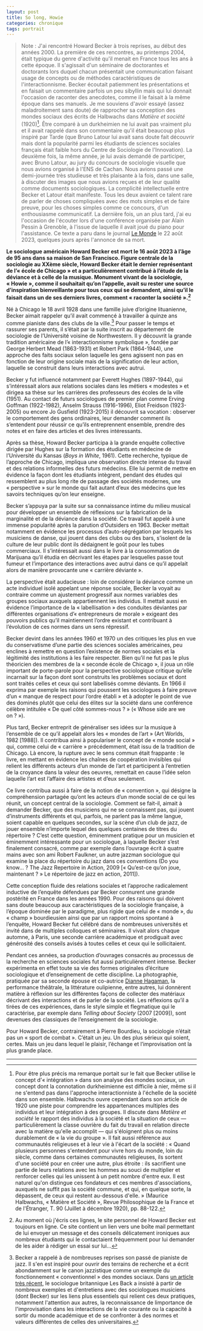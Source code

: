 ```yaml
---
layout: post
title: So long, Howie
categories: chronique
tags: portrait
---
```


> Note : J'ai rencontré Howard Becker à trois reprises, au début des années 2000. La première de ces rencontres, au printemps 2004, était typique du genre d'activité qu'il menait en France tous les ans à cette époque. Il s'agissait d'un séminaire de doctorantes et doctorants lors duquel chacun présentait une communication faisant usage de concepts ou de méthodes caractéristiques de l'interactionnisme. Becker écoutait patiemment les présentations et en faisait un commentaire parfois un peu sibyllin mais qui lui donnait l'occasion de raconter des anecdotes, comme il le faisait à la même époque dans ses manuels. Je me souviens d'avoir essayé (assez maladroitement sans doute) de rapprocher sa conception des mondes sociaux des écrits de Halbwachs dans *Matière et société* (1920)[^1]. Être comparé à un durkheimien ne lui avait pas vraiment plu et il avait rappelé dans son commentaire qu'il était beaucoup plus inspiré par Tarde (que Bruno Latour lui avait sans doute fait découvrir mais dont la popularité parmi les étudiants de sciences sociales français était faible hors du Centre de Sociologie de l'Innovation). La deuxième fois, la même année, je lui avais demandé de participer, avec Bruno Latour, au jury du concours de sociologie visuelle que nous avions organisé à l'ENS de Cachan. Nous avions passé une demi-journée très studieuse et très plaisante à la fois, dans une salle, à discuter des images que nous avions reçues et de leur qualité comme documents sociologiques. La complicité intellectuelle entre Becker et Latour était manifeste. Tous les deux avaient ce talent rare de parler de choses compliquées avec des mots simples et de faire preuve, pour les choses simples comme ce concours, d'un enthousiasme communicatif. La dernière fois, un an plus tard, j'ai eu l'occasion de l'écouter lors d'une conférence organisée par Alain Pessin à Grenoble, à l'issue de laquelle il avait joué du piano pour l'assistance.
> Ce texte a paru dans le journal [Le Monde](https://www.lemonde.fr/disparitions/article/2023/08/22/la-mort-du-sociologue-howard-becker_6186183_3382.html) le 22 août 2023, quelques jours après l'annonce de sa mort.

**Le sociologue américain Howard Becker est mort le 16 août 2023 à l’âge de 95 ans dans sa maison de San Francisco. Figure centrale de la sociologie au XXème siècle, Howard Becker était le dernier représentant de l’« école de Chicago » et a particulièrement contribué à l’étude de la déviance et à celle de la musique. Monument vivant de la sociologie, « Howie », comme il souhaitait qu’on l’appelle, avait su rester une source d’inspiration bienveillante pour tous ceux qui se demandent, ainsi qu’il le faisait dans un de ses derniers livres, comment « raconter la société ».[^2]**

Né à Chicago le 18 avril 1928 dans une famille juive d’origine lituanienne, Becker aimait rappeler qu’il avait commencé à travailler à quinze ans comme pianiste dans des clubs de la ville.[^3] Pour passer le temps et rassurer ses parents, il s’était par la suite inscrit au département de sociologie de l’Université voisine de Northwestern. Il y découvrit la grande tradition américaine de l’« interactionnisme symbolique », fondée par George Herbert Mead (1863-1931) et Robert Park (1864-1944), une approche des faits sociaux selon laquelle les gens agissent non pas en fonction de leur origine sociale mais de la signification de leur action, laquelle se construit dans leurs interactions avec autrui.

Becker y fut influencé notamment par Everett Hughes (1897-1944), qui s’intéressait alors aux relations sociales dans les métiers « modestes » et dirigea sa thèse sur les carrières des professeurs des écoles de la ville (1951). Au contact de futurs sociologues de premier plan comme Erving Goffman (1922-1982), Anselm Strauss (1916-1996), Eliot Freidson (1923-2005) ou encore Jo Gusfield (1923-2015) il découvrit sa vocation : observer le comportement des gens ordinaires, leur demander comment ils s’entendent pour réussir ce qu’ils entreprennent ensemble, prendre des notes et en faire des articles et des livres intéressants.

Après sa thèse, Howard Becker participa à la grande enquête collective dirigée par Hughes sur la formation des étudiants en médecine de l’Université du Kansas (*Boys in White*, 1961). Cette recherche, typique de l’approche de Chicago, impliqua une observation directe intense du travail et des relations informelles des futurs médecins. Elle lui permit de mettre en évidence la façon dont les étudiants intègrent, pendant des études qui ressemblent au plus long rite de passage des sociétés modernes, une « perspective » sur le monde qui fait autant d’eux des médecins que les savoirs techniques qu’on leur enseigne.

Becker s’appuya par la suite sur sa connaissance intime du milieu musical pour développer un ensemble de réflexions sur la fabrication de la marginalité et de la déviance dans la société. Ce travail fut appelé à une immense popularité après la parution d’Outsiders en 1963. Becker mettait notamment en évidence les processus d’auto-ségrégation par lesquels les musiciens de danse, qui jouent dans des clubs ou des bars, s’isolent de la culture de leur public dont ils dédaignent le goût pour les tubes commerciaux. Il s’intéressait aussi dans le livre à la consommation de Marijuana qu’il étudia en décrivant les étapes par lesquelles passe tout fumeur et l’importance des interactions avec autrui dans ce qu’il appelait alors de manière provocante une « carrière déviante ».

La perspective était audacieuse : loin de considérer la déviance comme un acte individuel isolé appelant une réponse sociale, Becker la voyait au contraire comme un ajustement progressif aux normes variables des groupes sociaux auxquels appartiennent les individus. Il mettait aussi en évidence l’importance de la « labellisation » des conduites déviantes par différentes organisations d’« entrepreneurs de morale » exigeant des pouvoirs publics qu’il maintiennent l’ordre existant et contribuant à l’évolution de ces normes dans un sens répressif.

Becker devint dans les années 1960 et 1970 un des critiques les plus en vue du conservatisme d’une partie des sciences sociales américaines, peu enclines à remettre en question l’existence de normes sociales et la légitimité des institutions à les faire respecter. Bien qu’il ne fut pas le plus théoricien des membres de la « seconde école de Chicago », il joua un rôle important de porte-parole pour la perspective sociologique critique qu’elle incarnait sur la façon dont sont construits les problèmes sociaux et dont sont traités celles et ceux qui sont labellisés comme déviants. En 1966 il exprima par exemple les raisons qui poussent les sociologues à faire preuve d’un « manque de respect pour l’ordre établi » et à adopter le point de vue des dominés plutôt que celui des élites sur la société dans une conférence célèbre intitulée « De quel côté sommes-nous ? » (« Whose side are we on ? »).

Plus tard, Becker entreprit de généraliser ses idées sur la musique à l’ensemble de ce qu’il appelait alors les « mondes de l’art » (Art Worlds, 1982 [1988]). Il contribua ainsi à populariser le concept de « monde social » qui, comme celui de « carrière » précédemment, était issu de la tradition de Chicago. Là encore, la rupture avec le sens commun était frappante : le livre, en mettant en évidence les chaînes de coopération invisibles qui relient les différents acteurs d’un monde de l’art et participent à l’entretien de la croyance dans la valeur des oeuvres, remettait en cause l’idée selon laquelle l’art est l’affaire des artistes et d’eux seulement.

Ce livre contribua aussi à faire de la notion de « convention », qui désigne la compréhension partagée qu’ont les acteurs d’un monde social de ce qui les réunit, un concept central de la sociologie. Comment se fait-il, aimait à demander Becker, que des musiciens qui ne se connaissent pas, qui jouent d’instruments différents et qui, parfois, ne parlent pas la même langue, soient capable en quelques secondes, sur la scène d’un club de jazz, de jouer ensemble n’importe lequel des quelques centaines de titres du répertoire ? C’est cette question, éminemment pratique pour un musicien et éminemment intéressante pour un sociologue, à laquelle Becker s’est finalement consacré, comme par exemple dans l’ouvrage écrit à quatre mains avec son ami Robert Faulkner, un autre jazzman sociologue qui examine la place du répertoire du jazz dans ces conventions (Do you know… ? The Jazz Repertoire in Action, 2009 [« Qu’est-ce qu’on joue, maintenant ? » Le répertoire de jazz en action, 2011]). 

Cette conception fluide des relations sociales et l’approche radicalement inductive de l’enquête défendues par Becker connurent une grande postérité en France dans les années 1990. Pour des raisons qui doivent sans doute beaucoup aux caractéristiques de la sociologie française, à l’époque dominée par le paradigme, plus rigide que celui de « monde », du « champ » bourdieusien ainsi que par un rapport moins spontané à l’enquête, Howard Becker fut célébré dans de nombreuses universités et invité dans de multiples colloques et séminaires. Il vivait alors chaque automne, à Paris, une seconde carrière académique et prodiguait avec générosité des conseils avisés à toutes celles et ceux qui le sollicitaient.

Pendant ces années, sa production d’ouvrages consacrés au processus de la recherche en sciences sociales fut aussi particulièrement intense. Becker expérimenta en effet toute sa vie des formes originales d’écriture sociologique et d’enseignement de cette discipline. La photographie, pratiquée par sa seconde épouse et co-autrice [Dianne Hagaman](http://www.diannehagaman.com/), la performance théâtrale, la littérature oulipienne, entre autres, lui donnèrent matière à réflexion sur les différentes façons de collecter des matériaux décrivant des interactions et de parler de la société. Les réflexions qu’il a tirées de ces expériences, dans le style simple et flegmatique qui le caractérise, par exemple dans *Telling about Society* (2007 [2009]), sont devenues des classiques de l’enseignement de la sociologie.

Pour Howard Becker, contrairement à Pierre Bourdieu, la sociologie n’était pas un « sport de combat ». C’était un jeu. Un des plus sérieux qui soient, certes. Mais un jeu dans lequel le plaisir, l’échange et l’improvisation ont la plus grande place.


---

[^1]: Pour être plus précis ma remarque portait sur le fait que Becker utilise le concept d'« intégration » dans son analyse des mondes sociaux, un concept dont la connotation durkheimienne est difficile à nier, même si il ne s'entend pas dans l'approche interactionniste à l'échelle de la société dans son ensemble. Halbwachs ouvre cependant dans son article de 1920 une piste pour comprendre les appartenances multiples des individus et leur intégration à des groupes. Il discute dans *Matière et société* le rapport des individus à la société et la situation de ceux — particulièrement la classe ouvrière du fait du travail en relation directe avec la matière qu'elle accomplit — qui s'éloignent plus ou moins durablement de « la vie du groupe ». Il fait aussi référence aux communautés religieuses et à leur vie à l'écart de la société : « Quand plusieurs personnes s'entendent pour vivre hors du monde, loin du siècle, comme dans certaines communautés religieuses, ils sortent d'une société pour en créer une autre, plus étroite : ils sacrifient une partie de leurs relations avec les hommes au souci de multiplier et renforcer celles qui les unissent à un petit nombre d'entre eux. Il est naturel qu'on distingue ces fondateurs et ces membres d'associations, auxquels ne suffit pas la société commune, et qui, en quelque sorte, la dépassent, de ceux qui restent au-dessous d'elle. » (Maurice Halbwachs, « Matière et Société », Revue Philosophique de la France et de l'Étranger, T. 90 (Juillet à décembre 1920), pp. 88-122.
[^2]: Au moment où j'écris ces lignes, le site personnel de Howard Becker est toujours en ligne. Ce site contient un lien vers une boîte mail permettant de lui envoyer un message et des conseils délicatement ironiques aux nombreux étudiants qui le contactaient fréquemment pour lui demander de les aider à rédiger un essai sur lui…
[^3]: Becker a rappelé à de nombreuses reprises son passé de pianiste de jazz. Il s'en est inspiré pour ouvrir des terrains de recherche et a écrit abondamment sur le canon jazzistique comme un exemple du fonctionnement « conventionnel » des mondes sociaux. Dans [un article très récent](https://www.tandfonline.com/doi/full/10.1080/1070289X.2023.2268969), le sociologue britannique Les Back a insisté à partir de nombreux exemples et d'entretiens avec des sociologues musiciens (dont Becker) sur les liens plus essentiels qui relient ces deux pratiques, notamment l'attention aux autres, la reconnaissance de limportance de l'improvisation dans les interactions de la vie courante ou la capacité à sortir du monde académique et de se confronter à des normes et valeurs différentes de celles des universitaires.
